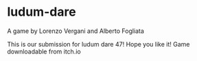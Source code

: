 # ludum-dare

A game by Lorenzo Vergani and Alberto Fogliata

This is our submission for ludum dare 47! Hope you like it!
Game downloadable from itch.io
